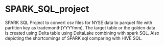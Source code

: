 # SPARK_SQL_project
SPARK SQL Project to convert csv files for NYSE data to parquet file with partition key as trademonth(YYYYmm). The target table or the golden data is created using Delta table using DeltaLake combining with spark SQL.
Also depicting the shortcomings of SPARK sql comparing with HIVE SQL.
